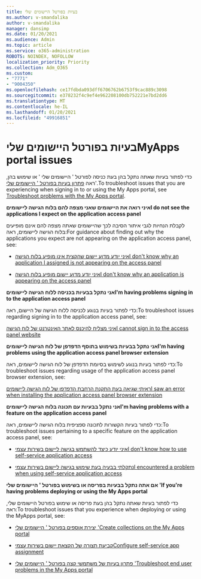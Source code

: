 ```yaml
---
title: בעיות בפורטל היישומים שלי
ms.author: v-smandalika
author: v-smandalika
manager: dansimp
ms.date: 01/20/2021
ms.audience: Admin
ms.topic: article
ms.service: o365-administration
ROBOTS: NOINDEX, NOFOLLOW
localization_priority: Priority
ms.collection: Adm_O365
ms.custom:
- "7771"
- "9004350"
ms.openlocfilehash: ce17fdbda093dff6706762b6753f9cac889c3098
ms.sourcegitcommit: e378232f4c9ef4e962208100db752221e7bd2dd6
ms.translationtype: MT
ms.contentlocale: he-IL
ms.lasthandoff: 01/20/2021
ms.locfileid: "49916851"
---
```

# <a name="myapps-portal-issues"></a><span data-ttu-id="4e88c-102">בעיות בפורטל היישומים שלי</span><span class="sxs-lookup"><span data-stu-id="4e88c-102">MyApps portal issues</span></span>

<span data-ttu-id="4e88c-103">כדי לפתור בעיות שאתה נתקל בהן בעת כניסה לפורטל ' היישומים שלי ' או שימוש בהן, ראה [פתרון בעיות בפורטל ' היישומים שלי](https://docs.microsoft.com/azure/active-directory/user-help/my-apps-portal-end-user-troubleshoot)'.</span><span class="sxs-lookup"><span data-stu-id="4e88c-103">To troubleshoot issues that you are experiencing when signing in to or using the My Apps portal, see [Troubleshoot problems with the My Apps portal](https://docs.microsoft.com/azure/active-directory/user-help/my-apps-portal-end-user-troubleshoot).</span></span>

<span data-ttu-id="4e88c-104">**איני רואה את היישומים שאני מצפה להם בלוח הגישה ליישומים**</span><span class="sxs-lookup"><span data-stu-id="4e88c-104">**I do not see the applications I expect on the application access panel**</span></span>

<span data-ttu-id="4e88c-105">לקבלת הנחיות לגבי איתור הסיבה לכך שהיישומים שאתה מצפה להם אינם מופיעים בלוח הגישה ליישומים, ראה:</span><span class="sxs-lookup"><span data-stu-id="4e88c-105">For guidance about finding out why the applications you expect are not appearing on the application access panel, see:</span></span>

- [<span data-ttu-id="4e88c-106">איני יודע מדוע יישום שהקצית אינו מופיע בלוח הגישה</span><span class="sxs-lookup"><span data-stu-id="4e88c-106">I don't know why an application I assigned is not appearing on the access panel</span></span>](https://docs.microsoft.com/azure/active-directory/application-access-panel-unexpected-application-not-appearing/)
     
- [<span data-ttu-id="4e88c-107">איני יודע מדוע יישום מופיע בלוח הגישה</span><span class="sxs-lookup"><span data-stu-id="4e88c-107">I don't know why an application is appearing on the access panel</span></span>](https://docs.microsoft.com/azure/active-directory/application-access-panel-unexpected-application-appears/)

<span data-ttu-id="4e88c-108">**אני נתקל בבעיות בכניסה ללוח הגישה ליישומים**</span><span class="sxs-lookup"><span data-stu-id="4e88c-108">**I'm having problems signing in to the application access panel**</span></span>

<span data-ttu-id="4e88c-109">כדי לפתור בעיות בנוגע לכניסה ללוח הגישה של היישום, ראה:</span><span class="sxs-lookup"><span data-stu-id="4e88c-109">To troubleshoot issues regarding signing in to the application access panel, see:</span></span>

[<span data-ttu-id="4e88c-110">איני מצליח להיכנס לאתר האינטרנט של לוח הגישה</span><span class="sxs-lookup"><span data-stu-id="4e88c-110">I cannot sign in to the access panel website</span></span>](https://docs.microsoft.com/azure/active-directory/manage-apps/application-sign-in-other-problem-access-panel)

<span data-ttu-id="4e88c-111">**אני נתקל בבעיות בשימוש בתוסף הדפדפן של לוח הגישה ליישומים**</span><span class="sxs-lookup"><span data-stu-id="4e88c-111">**I'm having problems using the application access panel browser extension**</span></span>

<span data-ttu-id="4e88c-112">כדי לפתור בעיות בנוגע לשימוש בסיומת הדפדפן של לוח הגישה ליישומים, ראה:</span><span class="sxs-lookup"><span data-stu-id="4e88c-112">To troubleshoot issues regarding usage of the application access panel browser extension, see:</span></span>

[<span data-ttu-id="4e88c-113">ראיתי שגיאה בעת התקנת הרחבת הדפדפן של לוח הגישה ליישומים</span><span class="sxs-lookup"><span data-stu-id="4e88c-113">I saw an error when installing the application access panel browser extension</span></span>](https://docs.microsoft.com/azure/active-directory/application-access-panel-extension-problem-installing/)

<span data-ttu-id="4e88c-114">**אני נתקל בבעיות עם תכונה בלוח הגישה ליישומים**</span><span class="sxs-lookup"><span data-stu-id="4e88c-114">**I'm having problems with a feature on the application access panel**</span></span>

<span data-ttu-id="4e88c-115">כדי לפתור בעיות הקשורות לתכונה ספציפית בלוח הגישה ליישומים, ראה:</span><span class="sxs-lookup"><span data-stu-id="4e88c-115">To troubleshoot issues pertaining to a specific feature on the application access panel, see:</span></span>

- [<span data-ttu-id="4e88c-116">איני יודע כיצד להשתמש בגישה ליישום בשירות עצמי</span><span class="sxs-lookup"><span data-stu-id="4e88c-116">I don't know how to use self-service application access</span></span>](https://docs.microsoft.com/azure/active-directory/manage-apps/access-panel-manage-self-service-access) 

- [<span data-ttu-id="4e88c-117">נתקלתי בבעיה בעת שימוש בגישה ליישום בשירות עצמי</span><span class="sxs-lookup"><span data-stu-id="4e88c-117">I encountered a problem when using self-service application access</span></span>](https://docs.microsoft.com/azure/active-directory/manage-apps/access-panel-manage-self-service-access)
    
<span data-ttu-id="4e88c-118">**אם אתה נתקל בבעיות בפריסה או בשימוש בפורטל ' היישומים שלי '**</span><span class="sxs-lookup"><span data-stu-id="4e88c-118">**If you're having problems deploying or using the My Apps portal**</span></span>

<span data-ttu-id="4e88c-119">כדי לפתור בעיות שאתה נתקל בהן בעת פריסה או שימוש בפורטל היישומים שלי, ראה:</span><span class="sxs-lookup"><span data-stu-id="4e88c-119">To troubleshoot issues that you experience when deploying or using the MyApps portal, see:</span></span>

- [<span data-ttu-id="4e88c-120">יצירת אוספים בפורטל ' היישומים שלי '</span><span class="sxs-lookup"><span data-stu-id="4e88c-120">Create collections on the My Apps portal</span></span>](https://docs.microsoft.com/azure/active-directory/manage-apps/access-panel-collections) 
    
- [<span data-ttu-id="4e88c-121">קביעת תצורה של הקצאת יישום בשירות עצמי</span><span class="sxs-lookup"><span data-stu-id="4e88c-121">Configure self-service app assignment</span></span>](https://docs.microsoft.com/azure/active-directory/manage-apps/manage-self-service-access)
     
- [<span data-ttu-id="4e88c-122">פתרון בעיות של משתמשי קצה בפורטל ' היישומים שלי '</span><span class="sxs-lookup"><span data-stu-id="4e88c-122">Troubleshoot end user problems in the My Apps portal</span></span>](https://docs.microsoft.com/azure/active-directory/user-help/my-apps-portal-end-user-troubleshoot)



